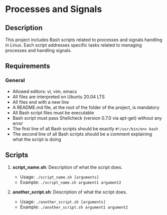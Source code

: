 # Processes and Signals

## Description

This project includes Bash scripts related to processes and signals handling in Linux. Each script addresses specific tasks related to managing processes and handling signals.

## Requirements

### General

- Allowed editors: vi, vim, emacs
- All files are interpreted on Ubuntu 20.04 LTS
- All files end with a new line
- A README.md file, at the root of the folder of the project, is mandatory
- All Bash script files must be executable
- Bash script must pass Shellcheck (version 0.7.0 via apt-get) without any error
- The first line of all Bash scripts should be exactly `#!/usr/bin/env bash`
- The second line of all Bash scripts should be a comment explaining what the script is doing

## Scripts

1. **script_name.sh**: Description of what the script does.
   - Usage: `./script_name.sh [arguments]`
   - Example: `./script_name.sh argument1 argument2`

2. **another_script.sh**: Description of what the script does.
   - Usage: `./another_script.sh [arguments]`
   - Example: `./another_script.sh argument1 argument2`


